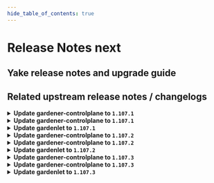 ```yaml
---
hide_table_of_contents: true
---
```


# Release Notes next

## Yake release notes and upgrade guide

## Related upstream release notes / changelogs


<details>
<summary><b>Update gardener-controlplane to <code>1.107.1</code></b></summary>

# [gardener/gardener]

## 🐛 Bug Fixes

- `[OPERATOR]` Fixed an issue where the dashboard's service account lacked permission to create `leases` in the `garden` namespace when `spec.virtualCluster.gardener.gardenerDashboard.gitHub` was configured in the `Garden` resource. by @petersutter [#10835]

## Helm Charts
- controlplane: `europe-docker.pkg.dev/gardener-project/releases/charts/gardener/controlplane:v1.107.1`
- gardenlet: `europe-docker.pkg.dev/gardener-project/releases/charts/gardener/gardenlet:v1.107.1`
- operator: `europe-docker.pkg.dev/gardener-project/releases/charts/gardener/operator:v1.107.1`
- resource-manager: `europe-docker.pkg.dev/gardener-project/releases/charts/gardener/resource-manager:v1.107.1`
## Docker Images
- admission-controller: `europe-docker.pkg.dev/gardener-project/releases/gardener/admission-controller:v1.107.1`
- apiserver: `europe-docker.pkg.dev/gardener-project/releases/gardener/apiserver:v1.107.1`
- controller-manager: `europe-docker.pkg.dev/gardener-project/releases/gardener/controller-manager:v1.107.1`
- gardenlet: `europe-docker.pkg.dev/gardener-project/releases/gardener/gardenlet:v1.107.1`
- node-agent: `europe-docker.pkg.dev/gardener-project/releases/gardener/node-agent:v1.107.1`
- operator: `europe-docker.pkg.dev/gardener-project/releases/gardener/operator:v1.107.1`
- resource-manager: `europe-docker.pkg.dev/gardener-project/releases/gardener/resource-manager:v1.107.1`
- scheduler: `europe-docker.pkg.dev/gardener-project/releases/gardener/scheduler:v1.107.1`


</details>

<details>
<summary><b>Update gardener-controlplane to <code>1.107.1</code></b></summary>

# [gardener/gardener]

## 🐛 Bug Fixes

- `[OPERATOR]` Fixed an issue where the dashboard's service account lacked permission to create `leases` in the `garden` namespace when `spec.virtualCluster.gardener.gardenerDashboard.gitHub` was configured in the `Garden` resource. by @petersutter [#10835]

## Helm Charts
- controlplane: `europe-docker.pkg.dev/gardener-project/releases/charts/gardener/controlplane:v1.107.1`
- gardenlet: `europe-docker.pkg.dev/gardener-project/releases/charts/gardener/gardenlet:v1.107.1`
- operator: `europe-docker.pkg.dev/gardener-project/releases/charts/gardener/operator:v1.107.1`
- resource-manager: `europe-docker.pkg.dev/gardener-project/releases/charts/gardener/resource-manager:v1.107.1`
## Docker Images
- admission-controller: `europe-docker.pkg.dev/gardener-project/releases/gardener/admission-controller:v1.107.1`
- apiserver: `europe-docker.pkg.dev/gardener-project/releases/gardener/apiserver:v1.107.1`
- controller-manager: `europe-docker.pkg.dev/gardener-project/releases/gardener/controller-manager:v1.107.1`
- gardenlet: `europe-docker.pkg.dev/gardener-project/releases/gardener/gardenlet:v1.107.1`
- node-agent: `europe-docker.pkg.dev/gardener-project/releases/gardener/node-agent:v1.107.1`
- operator: `europe-docker.pkg.dev/gardener-project/releases/gardener/operator:v1.107.1`
- resource-manager: `europe-docker.pkg.dev/gardener-project/releases/gardener/resource-manager:v1.107.1`
- scheduler: `europe-docker.pkg.dev/gardener-project/releases/gardener/scheduler:v1.107.1`


</details>

<details>
<summary><b>Update gardenlet to <code>1.107.1</code></b></summary>

# [gardener/gardener]

## 🐛 Bug Fixes

- `[OPERATOR]` Fixed an issue where the dashboard's service account lacked permission to create `leases` in the `garden` namespace when `spec.virtualCluster.gardener.gardenerDashboard.gitHub` was configured in the `Garden` resource. by @petersutter [#10835]

## Helm Charts
- controlplane: `europe-docker.pkg.dev/gardener-project/releases/charts/gardener/controlplane:v1.107.1`
- gardenlet: `europe-docker.pkg.dev/gardener-project/releases/charts/gardener/gardenlet:v1.107.1`
- operator: `europe-docker.pkg.dev/gardener-project/releases/charts/gardener/operator:v1.107.1`
- resource-manager: `europe-docker.pkg.dev/gardener-project/releases/charts/gardener/resource-manager:v1.107.1`
## Docker Images
- admission-controller: `europe-docker.pkg.dev/gardener-project/releases/gardener/admission-controller:v1.107.1`
- apiserver: `europe-docker.pkg.dev/gardener-project/releases/gardener/apiserver:v1.107.1`
- controller-manager: `europe-docker.pkg.dev/gardener-project/releases/gardener/controller-manager:v1.107.1`
- gardenlet: `europe-docker.pkg.dev/gardener-project/releases/gardener/gardenlet:v1.107.1`
- node-agent: `europe-docker.pkg.dev/gardener-project/releases/gardener/node-agent:v1.107.1`
- operator: `europe-docker.pkg.dev/gardener-project/releases/gardener/operator:v1.107.1`
- resource-manager: `europe-docker.pkg.dev/gardener-project/releases/gardener/resource-manager:v1.107.1`
- scheduler: `europe-docker.pkg.dev/gardener-project/releases/gardener/scheduler:v1.107.1`


</details>

<details>
<summary><b>Update gardener-controlplane to <code>1.107.2</code></b></summary>

# [gardener/gardener]

## 🏃 Others

- `[DEPENDENCY]` The `gardener/etcd-druid` image has been updated to `v0.23.3`. [Release Notes](https://redirect.github.com/gardener/etcd-druid/releases/tag/v0.23.3) by @gardener-ci-robot [#10839]

## Helm Charts
- controlplane: `europe-docker.pkg.dev/gardener-project/releases/charts/gardener/controlplane:v1.107.2`
- gardenlet: `europe-docker.pkg.dev/gardener-project/releases/charts/gardener/gardenlet:v1.107.2`
- operator: `europe-docker.pkg.dev/gardener-project/releases/charts/gardener/operator:v1.107.2`
- resource-manager: `europe-docker.pkg.dev/gardener-project/releases/charts/gardener/resource-manager:v1.107.2`
## Docker Images
- admission-controller: `europe-docker.pkg.dev/gardener-project/releases/gardener/admission-controller:v1.107.2`
- apiserver: `europe-docker.pkg.dev/gardener-project/releases/gardener/apiserver:v1.107.2`
- controller-manager: `europe-docker.pkg.dev/gardener-project/releases/gardener/controller-manager:v1.107.2`
- gardenlet: `europe-docker.pkg.dev/gardener-project/releases/gardener/gardenlet:v1.107.2`
- node-agent: `europe-docker.pkg.dev/gardener-project/releases/gardener/node-agent:v1.107.2`
- operator: `europe-docker.pkg.dev/gardener-project/releases/gardener/operator:v1.107.2`
- resource-manager: `europe-docker.pkg.dev/gardener-project/releases/gardener/resource-manager:v1.107.2`
- scheduler: `europe-docker.pkg.dev/gardener-project/releases/gardener/scheduler:v1.107.2`


</details>

<details>
<summary><b>Update gardener-controlplane to <code>1.107.2</code></b></summary>

# [gardener/gardener]

## 🏃 Others

- `[DEPENDENCY]` The `gardener/etcd-druid` image has been updated to `v0.23.3`. [Release Notes](https://redirect.github.com/gardener/etcd-druid/releases/tag/v0.23.3) by @gardener-ci-robot [#10839]

## Helm Charts
- controlplane: `europe-docker.pkg.dev/gardener-project/releases/charts/gardener/controlplane:v1.107.2`
- gardenlet: `europe-docker.pkg.dev/gardener-project/releases/charts/gardener/gardenlet:v1.107.2`
- operator: `europe-docker.pkg.dev/gardener-project/releases/charts/gardener/operator:v1.107.2`
- resource-manager: `europe-docker.pkg.dev/gardener-project/releases/charts/gardener/resource-manager:v1.107.2`
## Docker Images
- admission-controller: `europe-docker.pkg.dev/gardener-project/releases/gardener/admission-controller:v1.107.2`
- apiserver: `europe-docker.pkg.dev/gardener-project/releases/gardener/apiserver:v1.107.2`
- controller-manager: `europe-docker.pkg.dev/gardener-project/releases/gardener/controller-manager:v1.107.2`
- gardenlet: `europe-docker.pkg.dev/gardener-project/releases/gardener/gardenlet:v1.107.2`
- node-agent: `europe-docker.pkg.dev/gardener-project/releases/gardener/node-agent:v1.107.2`
- operator: `europe-docker.pkg.dev/gardener-project/releases/gardener/operator:v1.107.2`
- resource-manager: `europe-docker.pkg.dev/gardener-project/releases/gardener/resource-manager:v1.107.2`
- scheduler: `europe-docker.pkg.dev/gardener-project/releases/gardener/scheduler:v1.107.2`


</details>

<details>
<summary><b>Update gardenlet to <code>1.107.2</code></b></summary>

# [gardener/gardener]

## 🏃 Others

- `[DEPENDENCY]` The `gardener/etcd-druid` image has been updated to `v0.23.3`. [Release Notes](https://redirect.github.com/gardener/etcd-druid/releases/tag/v0.23.3) by @gardener-ci-robot [#10839]

## Helm Charts
- controlplane: `europe-docker.pkg.dev/gardener-project/releases/charts/gardener/controlplane:v1.107.2`
- gardenlet: `europe-docker.pkg.dev/gardener-project/releases/charts/gardener/gardenlet:v1.107.2`
- operator: `europe-docker.pkg.dev/gardener-project/releases/charts/gardener/operator:v1.107.2`
- resource-manager: `europe-docker.pkg.dev/gardener-project/releases/charts/gardener/resource-manager:v1.107.2`
## Docker Images
- admission-controller: `europe-docker.pkg.dev/gardener-project/releases/gardener/admission-controller:v1.107.2`
- apiserver: `europe-docker.pkg.dev/gardener-project/releases/gardener/apiserver:v1.107.2`
- controller-manager: `europe-docker.pkg.dev/gardener-project/releases/gardener/controller-manager:v1.107.2`
- gardenlet: `europe-docker.pkg.dev/gardener-project/releases/gardener/gardenlet:v1.107.2`
- node-agent: `europe-docker.pkg.dev/gardener-project/releases/gardener/node-agent:v1.107.2`
- operator: `europe-docker.pkg.dev/gardener-project/releases/gardener/operator:v1.107.2`
- resource-manager: `europe-docker.pkg.dev/gardener-project/releases/gardener/resource-manager:v1.107.2`
- scheduler: `europe-docker.pkg.dev/gardener-project/releases/gardener/scheduler:v1.107.2`


</details>

<details>
<summary><b>Update gardener-controlplane to <code>1.107.3</code></b></summary>

# [gardener/gardener]

## 🐛 Bug Fixes

- `[OPERATOR]` The `seed.gardener.cloud/eu-access=true` label (in `CloudProfile`s and `Seeds`) or seed selector (in `Shoot`s) is no longer removed when the `eu-access-only` restriction is removed from the `.spec.accessRestrictions[]` field. Similarly, the `support.gardener.cloud/eu-access-for-cluster-{addons,nodes}` annotations in `Shoot`s are no longer removed when they are removed from the `.spec.accessRestrictions[].options` field. by @rfranzke [#10884]

## Helm Charts
- controlplane: `europe-docker.pkg.dev/gardener-project/releases/charts/gardener/controlplane:v1.107.3`
- gardenlet: `europe-docker.pkg.dev/gardener-project/releases/charts/gardener/gardenlet:v1.107.3`
- operator: `europe-docker.pkg.dev/gardener-project/releases/charts/gardener/operator:v1.107.3`
- resource-manager: `europe-docker.pkg.dev/gardener-project/releases/charts/gardener/resource-manager:v1.107.3`
## Docker Images
- admission-controller: `europe-docker.pkg.dev/gardener-project/releases/gardener/admission-controller:v1.107.3`
- apiserver: `europe-docker.pkg.dev/gardener-project/releases/gardener/apiserver:v1.107.3`
- controller-manager: `europe-docker.pkg.dev/gardener-project/releases/gardener/controller-manager:v1.107.3`
- gardenlet: `europe-docker.pkg.dev/gardener-project/releases/gardener/gardenlet:v1.107.3`
- node-agent: `europe-docker.pkg.dev/gardener-project/releases/gardener/node-agent:v1.107.3`
- operator: `europe-docker.pkg.dev/gardener-project/releases/gardener/operator:v1.107.3`
- resource-manager: `europe-docker.pkg.dev/gardener-project/releases/gardener/resource-manager:v1.107.3`
- scheduler: `europe-docker.pkg.dev/gardener-project/releases/gardener/scheduler:v1.107.3`


</details>

<details>
<summary><b>Update gardener-controlplane to <code>1.107.3</code></b></summary>

# [gardener/gardener]

## 🐛 Bug Fixes

- `[OPERATOR]` The `seed.gardener.cloud/eu-access=true` label (in `CloudProfile`s and `Seeds`) or seed selector (in `Shoot`s) is no longer removed when the `eu-access-only` restriction is removed from the `.spec.accessRestrictions[]` field. Similarly, the `support.gardener.cloud/eu-access-for-cluster-{addons,nodes}` annotations in `Shoot`s are no longer removed when they are removed from the `.spec.accessRestrictions[].options` field. by @rfranzke [#10884]

## Helm Charts
- controlplane: `europe-docker.pkg.dev/gardener-project/releases/charts/gardener/controlplane:v1.107.3`
- gardenlet: `europe-docker.pkg.dev/gardener-project/releases/charts/gardener/gardenlet:v1.107.3`
- operator: `europe-docker.pkg.dev/gardener-project/releases/charts/gardener/operator:v1.107.3`
- resource-manager: `europe-docker.pkg.dev/gardener-project/releases/charts/gardener/resource-manager:v1.107.3`
## Docker Images
- admission-controller: `europe-docker.pkg.dev/gardener-project/releases/gardener/admission-controller:v1.107.3`
- apiserver: `europe-docker.pkg.dev/gardener-project/releases/gardener/apiserver:v1.107.3`
- controller-manager: `europe-docker.pkg.dev/gardener-project/releases/gardener/controller-manager:v1.107.3`
- gardenlet: `europe-docker.pkg.dev/gardener-project/releases/gardener/gardenlet:v1.107.3`
- node-agent: `europe-docker.pkg.dev/gardener-project/releases/gardener/node-agent:v1.107.3`
- operator: `europe-docker.pkg.dev/gardener-project/releases/gardener/operator:v1.107.3`
- resource-manager: `europe-docker.pkg.dev/gardener-project/releases/gardener/resource-manager:v1.107.3`
- scheduler: `europe-docker.pkg.dev/gardener-project/releases/gardener/scheduler:v1.107.3`


</details>

<details>
<summary><b>Update gardenlet to <code>1.107.3</code></b></summary>

# [gardener/gardener]

## 🐛 Bug Fixes

- `[OPERATOR]` The `seed.gardener.cloud/eu-access=true` label (in `CloudProfile`s and `Seeds`) or seed selector (in `Shoot`s) is no longer removed when the `eu-access-only` restriction is removed from the `.spec.accessRestrictions[]` field. Similarly, the `support.gardener.cloud/eu-access-for-cluster-{addons,nodes}` annotations in `Shoot`s are no longer removed when they are removed from the `.spec.accessRestrictions[].options` field. by @rfranzke [#10884]

## Helm Charts
- controlplane: `europe-docker.pkg.dev/gardener-project/releases/charts/gardener/controlplane:v1.107.3`
- gardenlet: `europe-docker.pkg.dev/gardener-project/releases/charts/gardener/gardenlet:v1.107.3`
- operator: `europe-docker.pkg.dev/gardener-project/releases/charts/gardener/operator:v1.107.3`
- resource-manager: `europe-docker.pkg.dev/gardener-project/releases/charts/gardener/resource-manager:v1.107.3`
## Docker Images
- admission-controller: `europe-docker.pkg.dev/gardener-project/releases/gardener/admission-controller:v1.107.3`
- apiserver: `europe-docker.pkg.dev/gardener-project/releases/gardener/apiserver:v1.107.3`
- controller-manager: `europe-docker.pkg.dev/gardener-project/releases/gardener/controller-manager:v1.107.3`
- gardenlet: `europe-docker.pkg.dev/gardener-project/releases/gardener/gardenlet:v1.107.3`
- node-agent: `europe-docker.pkg.dev/gardener-project/releases/gardener/node-agent:v1.107.3`
- operator: `europe-docker.pkg.dev/gardener-project/releases/gardener/operator:v1.107.3`
- resource-manager: `europe-docker.pkg.dev/gardener-project/releases/gardener/resource-manager:v1.107.3`
- scheduler: `europe-docker.pkg.dev/gardener-project/releases/gardener/scheduler:v1.107.3`


</details>

